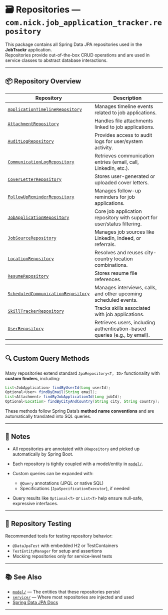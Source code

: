 # 🗃️ Repositories — `com.nick.job_application_tracker.repository`

This package contains all Spring Data JPA repositories used in the **JobTrackr** application.  
Repositories provide out-of-the-box CRUD operations and are used in service classes to abstract database interactions.

---

## 📦 Repository Overview

| Repository                              | Description                                                                 |
|-----------------------------------------|-----------------------------------------------------------------------------|
| [`ApplicationTimelineRepository`](./ApplicationTimelineRepository.java)         | Manages timeline events related to job applications.                        |
| [`AttachmentRepository`](./AttachmentRepository.java)                           | Handles file attachments linked to job applications.                        |
| [`AuditLogRepository`](./AuditLogRepository.java)                               | Provides access to audit logs for user/system activity.                     |
| [`CommunicationLogRepository`](./CommunicationLogRepository.java)               | Retrieves communication entries (email, call, LinkedIn, etc.).              |
| [`CoverLetterRepository`](./CoverLetterRepository.java)                         | Stores user-generated or uploaded cover letters.                            |
| [`FollowUpReminderRepository`](./FollowUpReminderRepository.java)               | Manages follow-up reminders for job applications.                           |
| [`JobApplicationRepository`](./JobApplicationRepository.java)                   | Core job application repository with support for user/status filtering.     |
| [`JobSourceRepository`](./JobSourceRepository.java)                             | Manages job sources like LinkedIn, Indeed, or referrals.                    |
| [`LocationRepository`](./LocationRepository.java)                               | Resolves and reuses city-country location combinations.                     |
| [`ResumeRepository`](./ResumeRepository.java)                                   | Stores resume file references.                                              |
| [`ScheduledCommunicationRepository`](./ScheduledCommunicationRepository.java)   | Manages interviews, calls, and other upcoming scheduled events.             |
| [`SkillTrackerRepository`](./SkillTrackerRepository.java)                       | Tracks skills associated with job applications.                             |
| [`UserRepository`](./UserRepository.java)                                       | Retrieves users, including authentication-based queries (e.g., by email).   |

---

## 🔍 Custom Query Methods

Many repositories extend standard `JpaRepository<T, ID>` functionality with **custom finders**, including:

```java
List<JobApplication> findByUserId(Long userId);
Optional<User> findByEmail(String email);
List<Attachment> findByJobApplicationId(Long jobId);
Optional<Location> findByCityAndCountry(String city, String country);
````

These methods follow Spring Data’s **method name conventions** and are automatically translated into SQL queries.

---

## 🧠 Notes

* All repositories are annotated with `@Repository` and picked up automatically by Spring Boot.
* Each repository is tightly coupled with a model/entity in [`model/`](../model/README.md).
* Custom queries can be expanded with:

  * `@Query` annotations (JPQL or native SQL)
  * Specifications (`JpaSpecificationExecutor`), if needed
* Query results like `Optional<T>` or `List<T>` help ensure null-safe, expressive interfaces.

---

## 🧪 Repository Testing

Recommended tools for testing repository behavior:

* `@DataJpaTest` with embedded H2 or TestContainers
* `TestEntityManager` for setup and assertions
* Mocking repositories only for service-level tests

---

## 📚 See Also

* [`model/`](../model/README.md) — The entities that these repositories persist
* [`service/`](../service/) — Where most repositories are injected and used
* [Spring Data JPA Docs](https://docs.spring.io/spring-data/jpa/docs/current/reference/html/)

---
